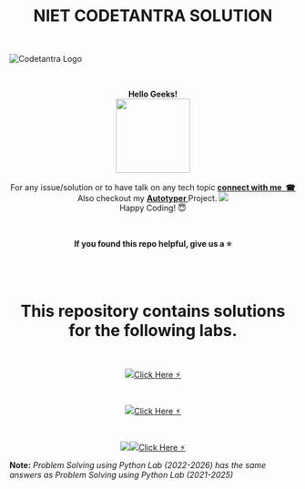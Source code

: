 <H1 align="center"> NIET CODETANTRA SOLUTION </H1>

<br>

![Codetantra Logo](https://user-images.githubusercontent.com/110342305/201940666-1012a318-063a-4173-a868-fd47eefdec06.png)
 
 

<br>

<p align="center"> <b>Hello Geeks!</b> <br> <img src="http://maothao.github.io/mao-historicizing/imgs/welcome.gif" height="130"> <br> <br> For any issue/solution or to have talk on any tech topic<b> <a href="https://linktr.ee/krsatyam7">connect with me  &nbsp;☎︎</b></a> <br> Also checkout my <b> <a href="https://github.com/krsatyam7/autotyper">Autotyper </b> </a> Project.
<img src = "https://user-images.githubusercontent.com/110342305/206525403-04861123-a787-480b-97f1-df24f3bd18a1.gif"/>
<br> Happy Coding! 😇  </b></p>

<br>

<p align="center"> <b> If you found this repo helpful, give us a  ⭐️ </b> </p>

<br>


<br>

<H1 align="center"> This repository contains solutions for the following labs.</H1>
<br> 

<p align="center"> <a href="https://github.com/krsatyam7/niet_codetantra/tree/main/Data%20Structures%20Lab%20using%20Python"><img src="https://user-images.githubusercontent.com/110342305/201945609-faf5ad8a-5791-49a7-8183-dbcf18ff19b8.png">Click Here ⚡︎</a></p>



<br>

<p align="center"> <a href="https://github.com/krsatyam7/niet_codetantra/tree/main/Object%20Oriented%20Techniques%20using%20Java%20Lab"><img src="https://user-images.githubusercontent.com/110342305/201944058-483d3466-a0df-4522-aaf8-feceb4570a86.png">Click Here ⚡︎</a></p>



<br>

<p align="center"><a href="https://github.com/krsatyam7/niet_codetantra/tree/main/Problem%20Solving%20using%20Python%20Lab%20-%202021-2025"><img src="https://user-images.githubusercontent.com/110342305/201940561-2f1205d5-968e-4419-889f-55e437f0dc0f.png"><img src="https://user-images.githubusercontent.com/110342305/210233741-28cd2957-e7cf-4fe3-a1ad-6fdb979baa38.png">Click Here ⚡︎</a></p>






<b>Note:</b> <i> Problem Solving using Python Lab (2022-2026) has the same answers as Problem Solving using Python Lab (2021-2025) 
